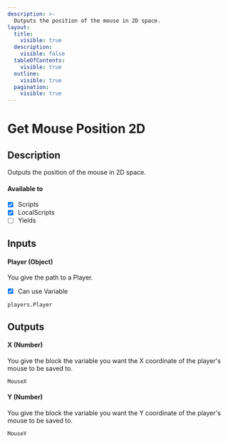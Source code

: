 ```yaml
---
description: >-
  Outputs the position of the mouse in 2D space.
layout:
  title:
    visible: true
  description:
    visible: false
  tableOfContents:
    visible: true
  outline:
    visible: true
  pagination:
    visible: true
---
```


# Get Mouse Position 2D

## Description

Outputs the position of the mouse in 2D space.

#### Available to

* [x] Scripts
* [x] LocalScripts
* [ ] Yields

## Inputs

#### Player (Object)

You give the path to a Player.

* [x] Can use Variable

```
players.Player
```

## Outputs

#### X (Number)
You give the block the variable you want the X coordinate of the player's mouse to be saved to.
```
MouseX
```

#### Y (Number)
You give the block the variable you want the Y coordinate of the player's mouse to be saved to.
```
MouseY
```